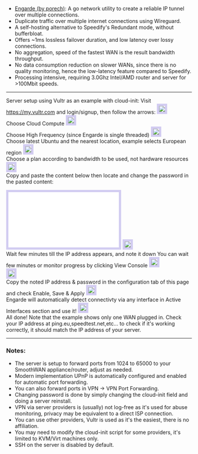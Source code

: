 - [Engarde (by porech)](https://github.com/porech/engarde): A go network utility to create a reliable IP tunnel over multiple connections.
- Duplicate traffic over multiple internet connections using Wireguard.
- A self-hosting alternative to Speedify's Redundant mode, without bufferbloat.
- Offers ~1ms lossless failover duration, and low latency over lossy connections.
- No aggregation, speed of the fastest WAN is the result bandwidth throughput.
- No data consumption reduction on slower WANs, since there is no quality monitoring, hence the low-latency feature compared to Speedify.
- Processing intensive, requiring 3.0Ghz Intel/AMD router and server for >100Mbit speeds.

***

Server setup using Vultr as an example with cloud-init:</h4>
Visit <a href='https://my.vultr.com/'>https://my.vultr.com</a> and login/signup, then follow the arrows:
<img style="border:6px solid #d2ccf1;" src="/assets/engarde/1.webp" style="max-height:300px"/><br>
Choose Cloud Compute
<img style="border:6px solid #d2ccf1;" src="/assets/engarde/2.webp" style="max-height:300px"/><br>
Choose High Frequency (since Engarde is single threaded)
<img style="border:6px solid #d2ccf1;" src="/assets/engarde/3.webp" style="max-height:300px"/><br>
Choose latest Ubuntu and the nearest location, example selects European region
<img style="border:6px solid #d2ccf1;" src="/assets/engarde/4.webp" style="max-height:300px"/><br>
Choose a plan according to bandwidth to be used, not hardware resources
<img style="border:6px solid #d2ccf1;" src="/assets/engarde/5.webp" style="max-height:300px"/><br>
Copy and paste the content below then locate and change the password in the pasted content:
<iframe style="border:6px solid #d2ccf1;" src="/assets/engarde/user-data.txt"></iframe>
<img style="border:6px solid #d2ccf1;" src="/assets/engarde/6.webp" style="max-height:300px"/><br>
Wait few minutes till the IP address appears, and note it down  
You can wait few minutes or monitor progress by clicking View Console
<img style="border:6px solid #d2ccf1;" src="/assets/engarde/7.webp" style="max-height:300px"/><br>
<img style="border:6px solid #d2ccf1;" src="/assets/engarde/8.webp" style="max-height:300px"/><br>
Copy the noted IP address & password in the configuration tab of this page and check Enable, Save & Apply
<img style="border:6px solid #d2ccf1;" src="/assets/engarde/9.webp" style="max-height:300px"/><br>
Engarde will automatically detect connectivty via any interface in Active Interfaces section and use it!
<img style="border:6px solid #d2ccf1;" src="/assets/engarde/10.webp" style="max-height:300px"/><br>
All done! Note that the example shows only one WAN plugged in.  
Check your IP address at ping.eu,speedtest.net,etc... to check if it's working correctly, it should match the IP address of your server.
<hr>
<h3>Notes:</h3>

- The server is setup to forward ports from 1024 to 65000 to your SmoothWAN appliance/router, adjust as needed.<br>
- Modern implementation UPnP is automatically configured and enabled for automatic port forwarding.<br>
- You can also forward ports in VPN -> VPN Port Forwarding.<br>
- Changing password is done by simply changing the cloud-init field and doing a server reinstall.<br>
- VPN via server providers is (usually) not log-free as it's used for abuse monitoring, privacy may be equivalent to a direct ISP connection.<br>
- You can use other providers, Vultr is used as it's the easiest, there is no affiliation.<br>
- You may need to modify the cloud-init script for some providers, it's limited to KVM/Virt machines only.<br>
- SSH on the server is disabled by default.<br>
